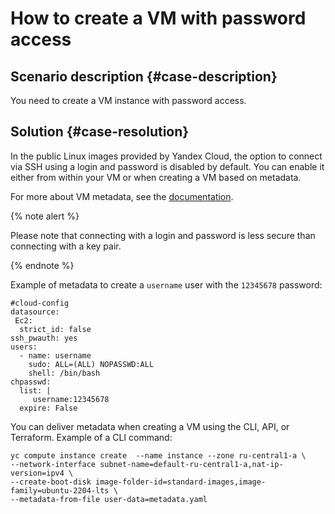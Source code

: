 # How to create a VM with password access


## Scenario description {#case-description}

You need to create a VM instance with password access.

## Solution {#case-resolution}

In the public Linux images provided by Yandex Cloud, the option to connect via SSH using a login and password is disabled by default. You can enable it either from within your VM or when creating a VM based on metadata.

For more about VM metadata, see the [documentation](../../../compute/concepts/vm-metadata).

{% note alert %}

Please note that connecting with a login and password is less secure than connecting with a key pair.

{% endnote %}

Example of metadata to create a `username` user with the `12345678` password:
```
#cloud-config
datasource:
 Ec2:
  strict_id: false
ssh_pwauth: yes
users:
  - name: username
    sudo: ALL=(ALL) NOPASSWD:ALL
    shell: /bin/bash
chpasswd:
  list: |
     username:12345678
  expire: False

```
You can deliver metadata when creating a VM using the CLI, API, or Terraform. Example of a CLI command:
```
yc compute instance create  --name instance --zone ru-central1-a \
--network-interface subnet-name=default-ru-central1-a,nat-ip-version=ipv4 \
--create-boot-disk image-folder-id=standard-images,image-family=ubuntu-2204-lts \
--metadata-from-file user-data=metadata.yaml
```
